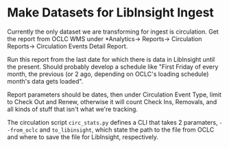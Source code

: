 # Make Datasets for LibInsight Ingest

Currently the only dataset we are transforming for ingest is circulation. Get the report from OCLC WMS under *Analytics-> Reports-> Circulation Reports-> Circulation Events Detail Report.

Run this report from the last date for which there is data in LibInsight until the present. Should probably develop a schedule like "First Friday of every month, the previous (or 2 ago, depending on OCLC's loading schedule) month's data gets loaded".

Report parameters should be dates, then under Circulation Event Type, limit to Check Out and Renew, otherwise it will count Check Ins, Removals, and all kinds of stuff that isn't what we're tracking.

The circulation script `circ_stats.py` defines a CLI that takes 2 paramaters, `--from_oclc` and `to_libinsight`, which state the path to the file from OCLC and where to save the file for LibInsight, respectively.

